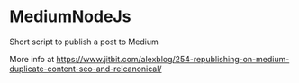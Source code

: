 # MediumNodeJs
Short script to publish a post to Medium

More info at https://www.jitbit.com/alexblog/254-republishing-on-medium-duplicate-content-seo-and-relcanonical/

